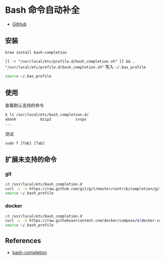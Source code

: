 # Bash 命令自动补全

* [GitHub](https://github.com/scop/bash-completion)

## 安装

```bash
brew install bash-completion
```

`[[ -r "/usr/local/etc/profile.d/bash_completion.sh" ]] && . "/usr/local/etc/profile.d/bash_completion.sh"` 写入 `~/.bas_profile`

```bash
source ~/.bas_profile
```

## 使用

查看默认支持的命令

```bash
$ ls /usr/local/etc/bash_completion.d/
abook			bzip2			cvsps
...
```

测试
```
sudo f [Tab] [Tab]
```

## 扩展未支持的命令

### git

```bash
cd /usr/local/etc/bash_completion.d
curl -L -O https://raw.github.com/git/git/master/contrib/completion/git-completion.bash
source ~/.bash_profile
```

### docker

```bash
cd /usr/local/etc/bash_completion.d
curl -L -O https://raw.githubusercontent.com/docker/compose/$(docker-compose version --short)/contrib/completion/bash/docker-compose
source ~/.bash_profile
```

## References

* [bash-completion](http://blog.fpliu.com/it/software/bash-completion)

